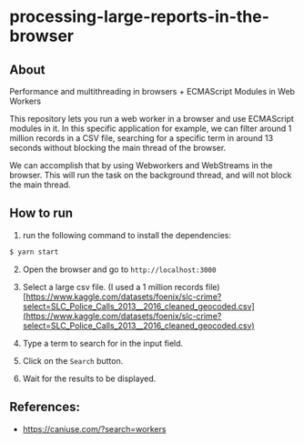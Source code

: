 # processing-large-reports-in-the-browser

## About

Performance and multithreading in browsers + ECMAScript Modules in Web Workers

This repository lets you run a web worker in a browser and use ECMAScript modules in it.
In this specific application for example, we can filter around 1 million records in a CSV file, searching for a specific term in around 13 seconds without blocking the main thread of the browser.

We can accomplish that by using Webworkers and WebStreams in the browser. This will run the task on the background thread, and will not block the main thread.

## How to run

1. run the following command to install the dependencies:

```bash
$ yarn start
```

2. Open the browser and go to `http://localhost:3000`

3. Select a large csv file. (I used a 1 million records file)[https://www.kaggle.com/datasets/foenix/slc-crime?select=SLC_Police_Calls_2013__2016_cleaned_geocoded.csv](https://www.kaggle.com/datasets/foenix/slc-crime?select=SLC_Police_Calls_2013__2016_cleaned_geocoded.csv)

4. Type a term to search for in the input field.

5. Click on the `Search` button.

6. Wait for the results to be displayed.



## References:
- https://caniuse.com/?search=workers
